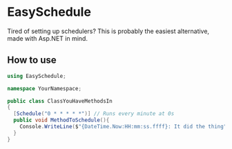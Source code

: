# EasySchedule
Tired of setting up schedulers? This is probably the easiest alternative, made with Asp.NET in mind.

## How to use
```cs
using EasySchedule;

namespace YourNamespace;

public class ClassYouHaveMethodsIn
{
  [Schedule("0 * * * * *")] // Runs every minute at 0s
  public void MethodToSchedule(){
    Console.WriteLine($"{DateTime.Now:HH:mm:ss.ffff}: It did the thing");
  }
}
```
